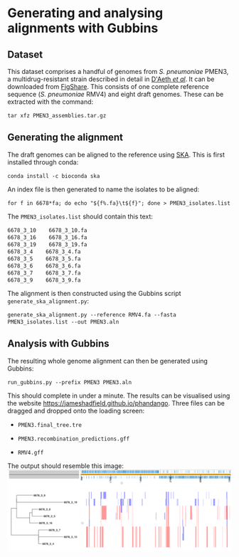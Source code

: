 # Generating and analysing alignments with Gubbins

## Dataset

This dataset comprises a handful of genomes from *S. pneumoniae* PMEN3, a multidrug-resistant strain described in detail in [D'Aeth *et al*](https://elifesciences.org/articles/67113). It can be downloaded from [FigShare](https://figshare.com/account/projects/130637/articles/18700289). This consists of one complete reference sequence (*S. pneumoniae* RMV4) and eight draft genomes. These can be extracted with the command:

```
tar xfz PMEN3_assemblies.tar.gz
```

## Generating the alignment

The draft genomes can be aligned to the reference using [SKA](https://github.com/simonrharris/SKA). This is first installed through conda:

```
conda install -c bioconda ska
```

An index file is then generated to name the isolates to be aligned:

```
for f in 6678*fa; do echo "${f%.fa}\t${f}"; done > PMEN3_isolates.list
```

The `PMEN3_isolates.list` should contain this text:

```
6678_3_10    6678_3_10.fa
6678_3_16    6678_3_16.fa
6678_3_19    6678_3_19.fa
6678_3_4    6678_3_4.fa
6678_3_5    6678_3_5.fa
6678_3_6    6678_3_6.fa
6678_3_7    6678_3_7.fa
6678_3_9    6678_3_9.fa
```

The alignment is then constructed using the Gubbins script `generate_ska_alignment.py`:

```
generate_ska_alignment.py --reference RMV4.fa --fasta PMEN3_isolates.list --out PMEN3.aln
```

## Analysis with Gubbins

The resulting whole genome alignment can then be generated using Gubbins:

```
run_gubbins.py --prefix PMEN3 PMEN3.aln
```

This should complete in under a minute. The results can be visualised using the website https://jameshadfield.github.io/phandango. Three files can be dragged and dropped onto the loading screen:

* `PMEN3.final_tree.tre`

* `PMEN3.recombination_predictions.gff`

* `RMV4.gff`

The output should resemble this image:
![PMEN3 output](pmen3_output.png)
